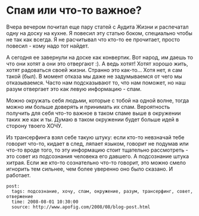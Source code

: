 # Спам или что-то важное?

Вчера вечером почитал еще пару статей с Аудита Жизни и распечатал одну на доску на кухне.
Я повесил эту статью боком, специально чтобы не так как всегда. Я не расчитывал что кто-то
ее прочитает, просто повесил - кому надо тот найдет.

А сегодня ее завернули на доске как конвертик. Вот народ, им даешь то что они хотят а они
это отвергают :). А ведь хотят! Хотят хорошо жить, хотят радоваться своей жизни. Странно
это как-то... Хотя нет, я сам такой (был). В момент отказа мы даже не задумываемся от
чего мы отказываемся. Часто нам подсказывают то, что нам поможет, но наш разум отвергает
это как левую информацию - спам.

Можно окружать себя людьми, которые с тобой на одной волне, тогда можно им больше доверять
и принимать их спам. Вероятность получить для себя что-то важное в таком спаме выше в
окружении таких же как и ты. Думаю в таком окружении будет больше идей в сторону твоего
ХОЧУ.

Из трансерфинга взял себе такую штуку: если кто-то невзначай тебе говорит что-то, кидает
в след, ляпает языком, говорит не подумав или что-то вроде того, то эту информацию стоит
тщательно рассмотреть - это совет из подсознания человека его давшего. А подсознание
штука хитрая. Если же кто-то сознательно что-то говорит, это можно смело игнорить тем
сильнее, чем более уверенно оно было сказано. И работает.

```
post:   
  tags: подсознание, хочу, спам, окружение, разум, трансерфинг, совет, отвержение
  time: 2008-08-01 10:30:00
  source: http://www.apofig.com/2008/08/blog-post.html
```